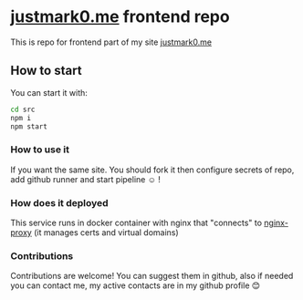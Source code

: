 # [justmark0.me](https://justmark0.me) frontend repo

This is repo for frontend part of my site [justmark0.me](https://justmark0.me)

## How to start

You can start it with:
```bash
cd src
npm i
npm start
```

### How to use it
If you want the same site. You should fork it then configure secrets of repo, add github runner and start pipeline ☺️ !

### How does it deployed
This service runs in docker container with nginx that "connects" to [nginx-proxy](https://github.com/nginx-proxy/nginx-proxy) (it manages certs and virtual domains)

### Contributions
Contributions are welcome! You can suggest them in github, also if needed you can contact me, my active contacts are in my github profile 😊
